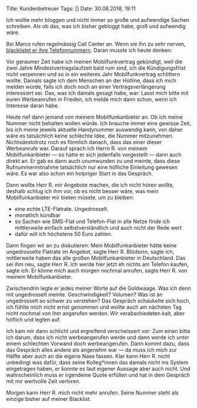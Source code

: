 Title: Kundenbetreuer
Tags: []
Date: 30.08.2018, 19:11

Ich wollte mehr bloggen und nicht immer so große und aufwendige Sachen schreiben. Als ob das, was ich bisher gebloggt habe, groß und aufwendig wäre.

Bei Marco rufen regelmässig Call Center an. Wenn sie ihn zu sehr nerven, [blacklistet er ihre Telefonnummern](https://www.unmus.de/ressourcenverschwendung-im-call-center/). Daran musste ich heute denken:

Vor geraumer Zeit habe ich meinen Mobilfunkvertrag gekündigt, weil die zwei Jahre Mindestvertragslaufzeit bald rum sind, ich die Kündigungsfrist nicht verpennen und so in ein weiteres Jahr Mobilfunkvertrag schlittern wollte. Damals sagte ich dem Menschen an der Hotline, dass ich mich melden würde, falls ich doch noch an einer Vertragsverlängerung interessiert sei. Das, was ich damals gesagt habe, war: Lasst mich bitte mit euren Werbeanrufen in Frieden, ich melde mich dann schon, wenn ich Interesse daran habe.

Heute rief dann jemand von meinem Mobilfunkanbieter an. Ob ich meine Nummer nicht behalten wollen würde. Ich brauche immer eine gewisse Zeit, bis ich meine jeweils aktuelle Handynummer auswendig kann, von daher wäre es tatsächlich keine schlechte Idee, die Nummer mitzunehmen. Nichtsdestotrotz roch es förmlich danach, dass das einer dieser Werbeanrufe war. Darauf sprach ich Herrn R. von meinem Mobilfunkanbieter — so hatte er sich jedenfalls vorgestellt — dann auch direkt an. Er gab es dann auch unumwunden zu und meinte, dass diese Rufnummermitnahme tatsächlich nur eine höfliche Einleitung gewesen wäre. Es war also schon ein holpriger Start in das Gespräch.

Dann wollte Herr R. mir Angebote machen, die ich nicht hören wollte, deshalb schlug ich ihm vor, ob es nicht besser wäre, was mein Mobilfunkanbieter mir bieten müsste, um zu bleiben:

- eine echte LTE-Flatrate. Ungedrosselt.
- monatlich kündbar
- so Sachen wie SMS-Flat und Telefon-Flat in alle Netze finde ich mittlerweile einfach selbstverständlich und auch nicht der Rede wert
- dafür will ich höchstens 50 Euro zahlen.

Dann fingen wir an zu diskutieren: Mein Mobilfunkanbieter hätte keine ungedrosselte Flatrate im Angebot, sagte Herr R. Blödsinn, sagte ich, mittlerweile haben das alle großen Mobilfunkanbieter in Deutschland. Das sei ihm neu, sagte Herr R. Ich werde hier jetzt eh nichts am Telefon kaufen, sagte ich. Er könne mich auch morgen nochmal anrufen, sagte Herr R. von meinem Mobilfunkanbieter.

Zwischendrin legte er jedes meiner Worte auf die Goldwaage. Was ich denn mit ungedrosselt meinte. Geschwindigkeit? Volumen? Was ist an ungedrosselt so schwer zu verstehen? Das Gespräch schaukelte sich hoch, ich fühlte mich nicht ernst genommen und wollte auch am nächsten Tag nicht nochmal von ihm angerufen werden. Wir verabschiedeten kalt, aber höflich und legten auf.

Ich kam mir dann schlicht und ergreifend verscheissert vor: Zum einen bitte ich darum, dass ich nicht werbeangerufen werde und dann werde ich unter einem schlechten Vorwand doch werbeangerufen. Dann kommt dazu, dass das Gespräch alles andere als angenehm war — da muss ich mich zur Hälfte aber auch an die eigene Nase fassen. Klar kann Herr R. nicht unbedingt was dafür, dass seine Kolleg*innen das damals nicht ins System eingetragen haben, er konnte es laut eigener Aussage aber auch nicht. Und wahrscheinlich muss er irgendeine Quote erfüllen und hat in dem Gespräch mit mir wertvolle Zeit verloren.

Morgen kann Herr R. mich nicht mehr anrufen. Seine Nummer steht als einzige bisher auf meiner Blacklist.
